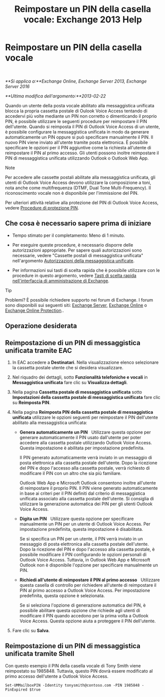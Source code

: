 ﻿---
title: 'Reimpostare un PIN della casella vocale: Exchange 2013 Help'
TOCTitle: Reimpostare un PIN della casella vocale
ms:assetid: bf07e6e7-01d2-4933-bff5-c615cc21a480
ms:mtpsurl: https://technet.microsoft.com/it-it/library/Bb124404(v=EXCHG.150)
ms:contentKeyID: 50555675
ms.date: 05/22/2018
mtps_version: v=EXCHG.150
f1_keywords:
- Microsoft.Exchange.Management.SnapIn.Esm.Recipients.ResetUnifiedMessagingPinPropertyControl
ms.translationtype: MT
---

# Reimpostare un PIN della casella vocale

 

_**Si applica a:**Exchange Online, Exchange Server 2013, Exchange Server 2016_

_**Ultima modifica dell'argomento:**2013-02-22_

Quando un utente della posta vocale abilitato alla messaggistica unificata blocca la propria cassetta postale di Oulook Voice Access tentando di accedervi più volte mediante un PIN non corretto o dimenticando il proprio PIN, è possibile utilizzare le seguenti procedure per reimpostare il PIN dell'utente. Quando si reimposta il PIN di Outlook Voice Access di un utente, è possibile configurare la messaggistica unificata in modo da generare automaticamente un PIN oppure si può specificare manualmente il PIN. Il nuovo PIN viene inviato all'utente tramite posta elettronica. È possibile specificare le opzioni per il PIN aggiuntive come la richiesta all'utente di reimpostare il PIN al primo accesso. Gli utenti possono inoltre reimpostare il PIN di messaggistica unificata utilizzando Outlook o Outlook Web App.


> [!NOTE]
> Per accedere alle cassette postali abilitate alla messaggistica unificata, gli utenti di Outlook Voice Access devono utilizzare la composizione a toni, nota anche come multifrequenza (DTMF, Dual Tone Multi-Frequency). Il riconoscimento vocale non è disponibile per l'immissione del PIN.



Per ulteriori attività relative alla protezione del PIN di Outlook Voice Access, vedere [Procedure di protezione PIN](pin-security-procedures-exchange-2013-help.md).

## Che cosa è necessario sapere prima di iniziare

  - Tempo stimato per il completamento: Meno di 1 minuto.

  - Per eseguire queste procedure, è necessario disporre delle autorizzazioni appropriate. Per sapere quali autorizzazioni sono necessarie, vedere "Cassette postali di messaggistica unificata" nell'argomento [Autorizzazioni della messaggistica unificate](unified-messaging-permissions-exchange-2013-help.md).

  - Per informazioni sui tasti di scelta rapida che è possibile utilizzare con le procedure in questo argomento, vedere [Tasti di scelta rapida nell'interfaccia di amministrazione di Exchange](keyboard-shortcuts-in-the-exchange-admin-center-exchange-online-protection-help.md).


> [!TIP]
> Problemi? È possibile richiedere supporto nei forum di Exchange. I forum sono disponibili sui seguenti siti: <A href="https://go.microsoft.com/fwlink/p/?linkid=60612">Exchange Server</A>, <A href="https://go.microsoft.com/fwlink/p/?linkid=267542">Exchange Online</A> o <A href="https://go.microsoft.com/fwlink/p/?linkid=285351">Exchange Online Protection</A>..



## Operazione desiderata

## Reimpostazione di un PIN di messaggistica unificata tramite EAC

1.  In EAC accedere a **Destinatari**. Nella visualizzazione elenco selezionare la cassetta postale utente che si desidera visualizzare.

2.  Nel riquadro dei dettagli, sotto **Funzionalità telefoniche e vocali** in **Messaggistica unificata** fare clic su **Visualizza dettagli**.

3.  Nella pagina **Cassetta postale di messaggistica unificata** sotto **Impostazioni della cassetta postale di messaggistica unificata** fare clic su **Reimposta PIN**.

4.  Nella pagina **Reimposta PIN della cassetta postale di messaggistica unificata** utilizzare le opzioni seguenti per reimpostare il PIN dell'utente abilitato alla messaggistica unificata:
    
      - **Genera automaticamente un PIN**   Utilizzare questa opzione per generare automaticamente il PIN usato dall'utente per poter accedere alla cassetta postale utilizzando Outlook Voice Access. Questa impostazione è abilitata per impostazione predefinita.
        
        Il PIN generato automaticamente verrà inviato in un messaggio di posta elettronica alla cassetta postale dell'utente. Dopo la ricezione del PIN e dopo l'accesso alla cassetta postale, verrà richiesto di modificare il PIN con un altro che sia più familiare.
        
        Outlook Web App e Microsoft Outlook consentono inoltre all'utente di reimpostare il proprio PIN. Il PIN viene generato automaticamente in base ai criteri per il PIN definiti dal criterio di messaggistica unificata associato alla cassetta postale dell'utente. Si consiglia di utilizzare la generazione automatica dei PIN per gli utenti Outlook Voice Access.
    
      - **Digita un PIN**   Utilizzare questa opzione per specificare manualmente un PIN per un utente di Outlook Voice Access. Per impostazione predefinita, questa impostazione è disabilitata.
        
        Se si specifica un PIN per un utente, il PIN verrà inviato in un messaggio di posta elettronica alla cassetta postale dell'utente. Dopo la ricezione del PIN e dopo l'accesso alla cassetta postale, è possibile modificare il PIN configurando le opzioni personali di Outlook Voice Access. Tuttavia, in Outlook Web App e Microsoft Outlook non è disponibile l'opzione per specificare manualmente un PIN.
    
      - **Richiedi all'utente di reimpostare il PIN al primo accesso**   Utilizzare questa casella di controllo per richiedere all'utente di reimpostare il PIN al primo accesso a Outlook Voice Access. Per impostazione predefinita, questa opzione è selezionata.
        
        Se si seleziona l'opzione di generazione automatica del PIN, è possibile abilitare questa opzione che richiede agli utenti di modificare il PIN quando accedono per la prima volta a Outlook Voice Access. Questa opzione aiuta a proteggere il PIN dell'utente.

5.  Fare clic su **Salva**.

## Reimpostazione di un PIN di messaggistica unificata tramite Shell

Con questo esempio il PIN della casella vocale di Tony Smith viene reimpostato su 1985848. Tuttavia, questo PIN dovrà essere modificato al primo accesso dell'utente a Outlook Voice Access.

    Set-UMMailboxPIN -Identity tonysmith@contoso.com -PIN 1985848 -PinExpired $true

